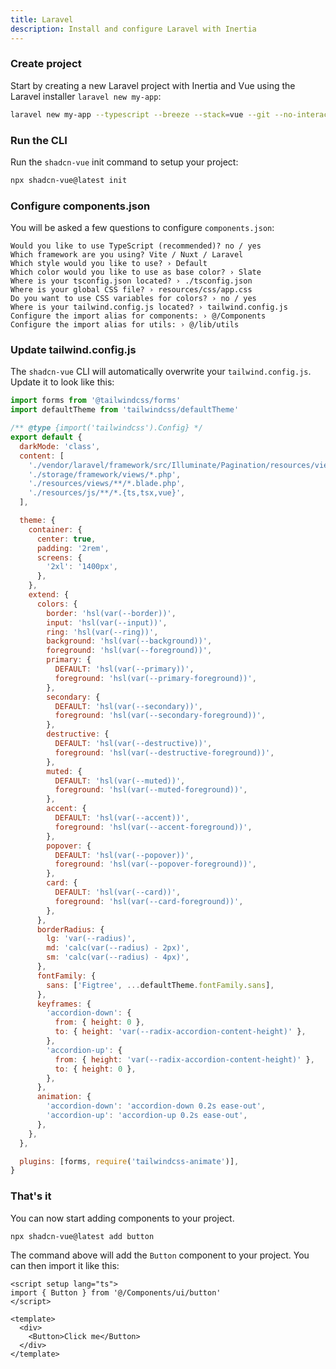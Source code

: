 ```yaml
---
title: Laravel
description: Install and configure Laravel with Inertia
---
```


<Steps>

### Create project

Start by creating a new Laravel project with Inertia and Vue using the Laravel installer `laravel new my-app`:

```bash
laravel new my-app --typescript --breeze --stack=vue --git --no-interaction
```

### Run the CLI

Run the `shadcn-vue` init command to setup your project:

```bash
npx shadcn-vue@latest init
```

### Configure components.json

You will be asked a few questions to configure `components.json`:

```txt:line-numbers
Would you like to use TypeScript (recommended)? no / yes
Which framework are you using? Vite / Nuxt / Laravel
Which style would you like to use? › Default
Which color would you like to use as base color? › Slate
Where is your tsconfig.json located? › ./tsconfig.json
Where is your global CSS file? › resources/css/app.css
Do you want to use CSS variables for colors? › no / yes
Where is your tailwind.config.js located? › tailwind.config.js
Configure the import alias for components: › @/Components
Configure the import alias for utils: › @/lib/utils
```

### Update tailwind.config.js

The `shadcn-vue` CLI will automatically overwrite your `tailwind.config.js`. Update it to look like this:

```js
import forms from '@tailwindcss/forms'
import defaultTheme from 'tailwindcss/defaultTheme'

/** @type {import('tailwindcss').Config} */
export default {
  darkMode: 'class',
  content: [
    './vendor/laravel/framework/src/Illuminate/Pagination/resources/views/*.blade.php',
    './storage/framework/views/*.php',
    './resources/views/**/*.blade.php',
    './resources/js/**/*.{ts,tsx,vue}',
  ],

  theme: {
    container: {
      center: true,
      padding: '2rem',
      screens: {
        '2xl': '1400px',
      },
    },
    extend: {
      colors: {
        border: 'hsl(var(--border))',
        input: 'hsl(var(--input))',
        ring: 'hsl(var(--ring))',
        background: 'hsl(var(--background))',
        foreground: 'hsl(var(--foreground))',
        primary: {
          DEFAULT: 'hsl(var(--primary))',
          foreground: 'hsl(var(--primary-foreground))',
        },
        secondary: {
          DEFAULT: 'hsl(var(--secondary))',
          foreground: 'hsl(var(--secondary-foreground))',
        },
        destructive: {
          DEFAULT: 'hsl(var(--destructive))',
          foreground: 'hsl(var(--destructive-foreground))',
        },
        muted: {
          DEFAULT: 'hsl(var(--muted))',
          foreground: 'hsl(var(--muted-foreground))',
        },
        accent: {
          DEFAULT: 'hsl(var(--accent))',
          foreground: 'hsl(var(--accent-foreground))',
        },
        popover: {
          DEFAULT: 'hsl(var(--popover))',
          foreground: 'hsl(var(--popover-foreground))',
        },
        card: {
          DEFAULT: 'hsl(var(--card))',
          foreground: 'hsl(var(--card-foreground))',
        },
      },
      borderRadius: {
        lg: 'var(--radius)',
        md: 'calc(var(--radius) - 2px)',
        sm: 'calc(var(--radius) - 4px)',
      },
      fontFamily: {
        sans: ['Figtree', ...defaultTheme.fontFamily.sans],
      },
      keyframes: {
        'accordion-down': {
          from: { height: 0 },
          to: { height: 'var(--radix-accordion-content-height)' },
        },
        'accordion-up': {
          from: { height: 'var(--radix-accordion-content-height)' },
          to: { height: 0 },
        },
      },
      animation: {
        'accordion-down': 'accordion-down 0.2s ease-out',
        'accordion-up': 'accordion-up 0.2s ease-out',
      },
    },
  },

  plugins: [forms, require('tailwindcss-animate')],
}
```

### That's it

You can now start adding components to your project.

```bash
npx shadcn-vue@latest add button
```

The command above will add the `Button` component to your project. You can then import it like this:

```vue {2,7}
<script setup lang="ts">
import { Button } from '@/Components/ui/button'
</script>

<template>
  <div>
    <Button>Click me</Button>
  </div>
</template>
```

</Steps>
